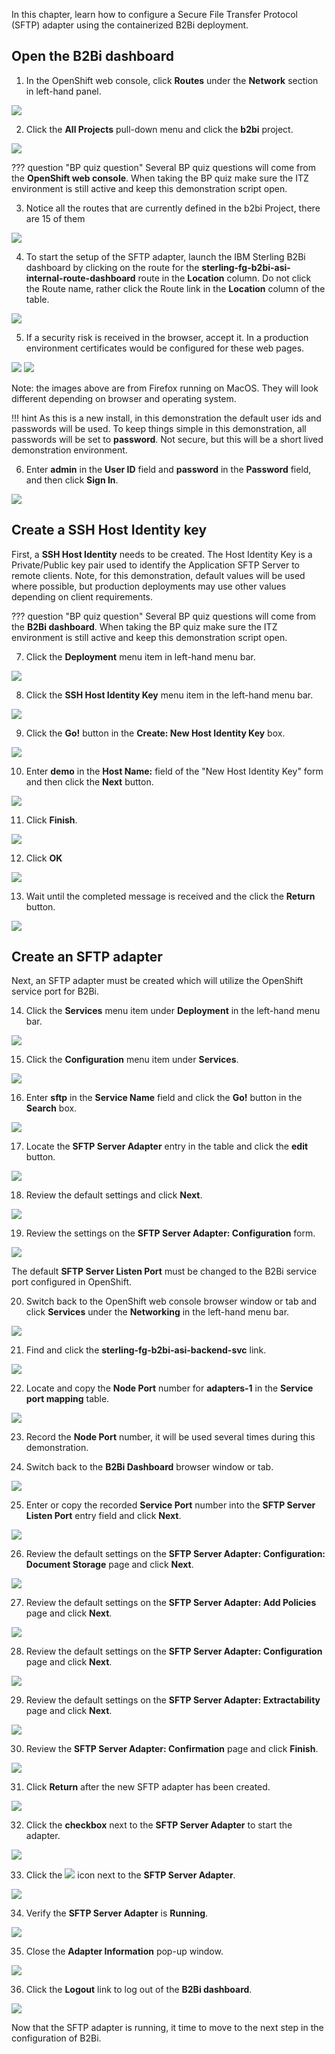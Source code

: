 In this chapter, learn how to configure a Secure File Transfer Protocol (SFTP) adapter using the containerized B2Bi deployment.

## Open the B2Bi dashboard

1. In the OpenShift web console, click **Routes** under the **Network** section in left-hand panel.

![](_attachments/OSOverviewToRoutes.png)

2. Click the **All Projects** pull-down menu and click the **b2bi** project.

![](_attachments/OSRoutesMenu.png)

??? question "BP quiz question"
    Several BP quiz questions will come from the **OpenShift web console**. When taking the BP quiz make sure the ITZ environment is still active and keep this demonstration script open.

3. Notice all the routes that are currently defined in the b2bi Project, there are 15 of them

![](_attachments/OSB2BiAllRoutes.png)

4. To start the setup of the SFTP adapter, launch the IBM Sterling B2Bi dashboard by clicking on the route for the **sterling-fg-b2bi-asi-internal-route-dashboard** route in the **Location** column. Do not click the Route name, rather click the Route link in the **Location** column of the table.

![](_attachments/OSB2BiDashboardRoute.png)

5. If a security risk is received in the browser, accept it. In a production environment certificates would be configured for these web pages.

![](_attachments/FFSecurityRisk1.png)
![](_attachments/FFSecurityRisk2.png)

Note: the images above are from Firefox running on MacOS. They will look different depending on browser and operating system.

!!! hint
    As this is a new install, in this demonstration the default user ids and passwords will be used. To keep things simple in this demonstration, all passwords will be set to **password**. Not secure, but this will be a short lived demonstration environment.

6. Enter **admin** in the **User ID** field and **password** in the **Password** field, and then click **Sign In**.

![](_attachments/B2BiAdminLogin.png)

## Create a SSH Host Identity key

First, a **SSH Host Identity** needs to be created. The Host Identity Key is a Private/Public key pair used to identify the Application SFTP Server to remote clients.  Note, for this demonstration, default values will be used where possible, but production deployments may use other values depending on client requirements.

??? question "BP quiz question"
    Several BP quiz questions will come from the **B2Bi dashboard**. When taking the BP quiz make sure the ITZ environment is still active and keep this demonstration script open.

7. Click the **Deployment** menu item in left-hand menu bar.

![](_attachments/B2BiMainMenuToDeployment.png)

8. Click the **SSH Host Identity Key** menu item in the left-hand menu bar.

![](_attachments/B2BiMainMenuDeploymentToHIK.png)

9. Click the **Go!** button in the **Create: New Host Identity Key** box.

![](_attachments/B2BiHIK-CreatePage.png)

10. Enter **demo** in the **Host Name:** field of the "New Host Identity Key" form and then click the **Next** button.

![](_attachments/B2BiHIK-HostName.png)

11. Click **Finish**.

![](_attachments/B2BiHIK-Finish.png)

12. Click **OK**

![](_attachments/B2BiHIKCreated.png)

13. Wait until the completed message is received and the click the **Return** button.

![](_attachments/B2BiHIKCreatedCompleted.png)

## Create an SFTP adapter

Next, an SFTP adapter must be created which will utilize the OpenShift service port for B2Bi.

14. Click the **Services** menu item under **Deployment** in the left-hand menu bar.

![](_attachments/B2BiMainMenuDeploymentToServices.png)

15. Click the **Configuration** menu item under **Services**.

![](_attachments/B2BiMainMenuServicesToConfiguration.png)

16. Enter **sftp** in the **Service Name** field and click the **Go!** button in the **Search** box.

![](_attachments/B2BiServicesConfiguratonForm.png)

17. Locate the **SFTP Server Adapter** entry in the table and click the **edit** button.

![](_attachments/B2BiServicesConfigurationSearchResults.png)

18. Review the default settings and click **Next**.

![](_attachments/B2BiSFTPAdapterName1.png)

19. Review the settings on the **SFTP Server Adapter: Configuration** form.

![](_attachments/B2BiSFTPDefaultSettings1.png)

The default **SFTP Server Listen Port** must be changed to the B2Bi service port configured in OpenShift.

20. Switch back to the OpenShift web console browser window or tab and click **Services** under the **Networking** in the left-hand menu bar.

![](_attachments/OpenShiftRoutesPageToServices.png)

21. Find and click the **sterling-fg-b2bi-asi-backend-svc** link.

![](_attachments/OSServicesASI.png)

22. Locate and copy the **Node Port** number for **adapters-1** in the **Service port mapping** table.

![](_attachments/OSServicesASIOverview-NodePort.png)

23. Record the **Node Port** number, it will be used several times during this demonstration.

24. Switch back to the **B2Bi Dashboard** browser window or tab.

![](_attachments/B2BiSFTPDefaultSettings1.png)

25. Enter or copy the recorded **Service Port** number into the **SFTP Server Listen Port** entry field and click **Next**.

![](_attachments/B2BiSFTPDefaultSettings2.png)

26. Review the default settings on the **SFTP Server Adapter: Configuration: Document Storage** page and click **Next**.

![](_attachments/B2BiSFTPStroage.png)

27. Review the default settings on the **SFTP Server Adapter: Add Policies** page and click **Next**.

![](_attachments/B2BiSFPPolicies.png)

28. Review the default settings on the **SFTP Server Adapter: Configuration** page and click **Next**.

![](_attachments/B2BiSFTPConfigPage.png)

29. Review the default settings on the **SFTP Server Adapter: Extractability** page and click **Next**.

![](_attachments/B2BiSFTPExtractability.png)

30. Review the **SFTP Server Adapter: Confirmation** page and click **Finish**.

![](_attachments/B2BiSFTPFinish.png)

31. Click **Return** after the new SFTP adapter has been created.

![](_attachments/B2BiSFTPConfirmation.png)

32. Click the **checkbox** next to the **SFTP Server Adapter** to start the adapter.

![](_attachments/B2BiSFTPStartAdapter.png)

33. Click the ![](_attachments/BangIcon.png) icon next to the **SFTP Server Adapter**.

![](_attachments/B2BiSFTPAdapterEnabled.png)

34. Verify the **SFTP Server Adapter** is **Running**.

![](_attachments/B2BiSFTPAdapterStatus.png)

35. Close the **Adapter Information** pop-up window.

![](_attachments/B2BiSFTPAdapterStatus2.png)

36. Click the **Logout** link to log out of the **B2Bi dashboard**.

![](_attachments/B2BiLogout.png)

Now that the SFTP adapter is running, it time to move to the next step in the configuration of B2Bi.
